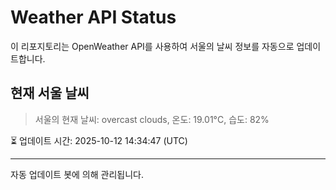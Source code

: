 
# Weather API Status

이 리포지토리는 OpenWeather API를 사용하여 서울의 날씨 정보를 자동으로 업데이트합니다.

## 현재 서울 날씨
> 서울의 현재 날씨: overcast clouds, 온도: 19.01°C, 습도: 82%

⏳ 업데이트 시간: 2025-10-12 14:34:47 (UTC)

---
자동 업데이트 봇에 의해 관리됩니다.
